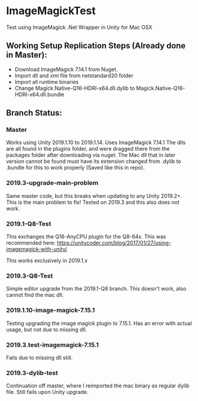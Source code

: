 # ImageMagickTest
Test using ImageMagick .Net Wrapper in Unity for Mac OSX

## Working Setup Replication Steps (Already done in Master):

- Download ImageMagick 7.14.1 from Nuget.
- Import dll and xml file from netstandard20 folder
- Import all runtime binaries
- Change Magick.Native-Q16-HDRI-x64.dll.dylib to Magick.Native-Q16-HDRI-x64.dll.bundle

## Branch Status:

### Master
Works using Unity 2019.1.10 to 2019.1.14. Uses ImageMagick 7.14.1
The dlls are all found in the plugins folder, and were dragged there from the packages folder after downloading via nuget.
The Mac dll that in later version cannot be found must have its extension changed from .dylib to .bundle for this to work properly (Saved like this in repo).

### 2019.3-upgrade-main-problem
Same master code, but this breaks when updating to any Unity 2019.2+. This is the main problem to fix! Tested on 2019.3 and this also does not work. 

### 2019.1-Q8-Test
This exchanges the Q16-AnyCPU plugin for the Q8-64x. This was recommended here: https://unitycoder.com/blog/2017/01/27/using-imagemagick-with-unity/

This works exclusively in 2019.1.x

### 2019.3-Q8-Test
Simple editor upgrade from the 2019.1-Q8 branch. This doesn't work, also cannot find the mac dll. 

### 2019.1.10-image-magick-7.15.1
Testing upgrading the image magick plugin to 7.15.1. Has an error with actual usage, but not due to missing dll.

### 2019.3.test-imagemagick-7.15.1
Fails due to missing dll still. 

### 2019.3-dylib-test
Continuation off master, where I reimported the mac binary as regular dylib file. Still fails upon Unity upgrade.
